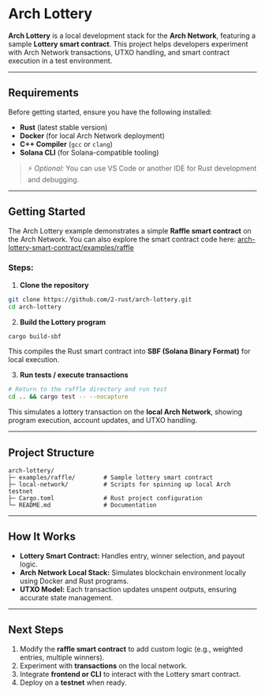 # Arch Lottery

**Arch Lottery** is a local development stack for the **Arch Network**, featuring a sample **Lottery smart contract**. This project helps developers experiment with Arch Network transactions, UTXO handling, and smart contract execution in a test environment.

---

## **Requirements**

Before getting started, ensure you have the following installed:

- **Rust** (latest stable version)
- **Docker** (for local Arch Network deployment)
- **C++ Compiler** (`gcc` or `clang`)
- **Solana CLI** (for Solana-compatible tooling)

> ⚡ *Optional:* You can use VS Code or another IDE for Rust development and debugging.

---

## **Getting Started**

The Arch Lottery example demonstrates a simple **Raffle smart contract** on the Arch Network.
You can also explore the smart contract code here: [arch-lottery-smart-contract/examples/raffle](https://github.com/2-rust/arch-lottery-smart-contract/tree/master/examples/raffle)

### Steps:

1. **Clone the repository**
```bash
git clone https://github.com/2-rust/arch-lottery.git
cd arch-lottery
```

2. **Build the Lottery program**
```bash
cargo build-sbf
```
This compiles the Rust smart contract into **SBF (Solana Binary Format)** for local execution.

3. **Run tests / execute transactions**
```bash
# Return to the raffle directory and run test
cd .. && cargo test -- --nocapture
```
This simulates a lottery transaction on the **local Arch Network**, showing program execution, account updates, and UTXO handling.

---

## **Project Structure**
```
arch-lottery/
├─ examples/raffle/        # Sample lottery smart contract
├─ local-network/          # Scripts for spinning up local Arch testnet
├─ Cargo.toml              # Rust project configuration
└─ README.md               # Documentation
```

---

## **How It Works**

- **Lottery Smart Contract:** Handles entry, winner selection, and payout logic.
- **Arch Network Local Stack:** Simulates blockchain environment locally using Docker and Rust programs.
- **UTXO Model:** Each transaction updates unspent outputs, ensuring accurate state management.

---

## **Next Steps**

1. Modify the **raffle smart contract** to add custom logic (e.g., weighted entries, multiple winners).
2. Experiment with **transactions** on the local network.
3. Integrate **frontend or CLI** to interact with the Lottery smart contract.
4. Deploy on a **testnet** when ready.
